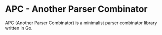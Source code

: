 # APC - Another Parser Combinator

APC (Another Parser Combinator) is a minimalist parser combinator library written in Go.

